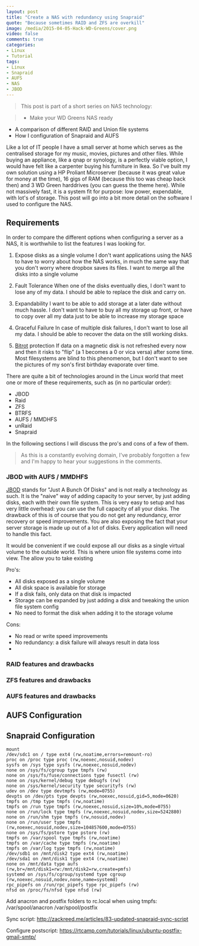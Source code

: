 ```yaml
---
layout: post
title: "Create a NAS with redundancy using Snapraid"
quote: "Because sometimes RAID and ZFS are overkill"
image: /media/2015-04-05-Hack-WD-Greens/cover.png
video: false
comments: true
categories:
- Linux
- Tutorial
tags:
- Linux
- Snapraid
- AUFS
- NAS
- JBOD
---
```

> This post is part of a short series on NAS technology:

> - Make your WD Greens NAS ready
- A comparison of different RAID and Union file systems
- How I configuration of Snapraid and AUFS

Like a lot of IT people I have a small server at home which serves as the centralised storage for my music, movies, pictures and other files. While buying an appliance, like a qnap or synology, is a perfectly viable option, I would have felt like a carpenter buying his furniture in Ikea. So I've built my own solution using a HP Proliant Microserver (because it was great value for money at the time), 16 gigs of RAM (because this too was cheap back then) and 3 WD Green harddrives (you can guess the theme here). While not massively fast, it is a system fit for purpose: low power, expendable, with lot's of storage. This post will go into a bit more detail on the software I used to configure the NAS.

## Requirements
In order to compare the different options when configuring a server as a NAS, it is worthwhile to list the features I was looking for.

1. Expose disks as a single volume
  I don't want applications using the NAS to have to worry about how the NAS works, in much the same way that you don't worry where dropbox saves its files. I want to merge all the disks into a single volume

2. Fault Tolerance
  When one of the disks eventually dies, I don't want to lose any of my data. I should be able to replace the disk and carry on.

3. Expandability
  I want to be able to add storage at a later date without much hassle. I don't want to have to buy all my storage up front, or have to copy over all my data just to be able to increase my storage space

4. Graceful Failure
  In case of multiple disk failures, I don't want to lose all my data. I should be able to recover the data on the still working disks.

5. [Bitrot](http://en.wikipedia.org/bitrot) protection
  If data on a magnetic disk is not refreshed every now and then it risks to "flip" (a 1 becomes a 0 or vica versa) after some time. Most filesystems are blind to this phenomenon, but I don't want to see the pictures of my son's first birthday evaporate over time.

There are quite a bit of technologies around in the Linux world that meet one or more of these requirements, such as (in no particular order):

* JBOD
* Raid
* ZFS
* BTRFS
* AUFS / MMDHFS
* unRaid
* Snapraid

In the following sections I will discuss the pro's and cons of a few of them.

> As this is a constantly evolving domain, I've probably forgotten a few and I'm happy to hear your suggestions in the comments.

### JBOD with AUFS / MMDHFS
[JBOD](http://en.wikipedia.com/JBOD) stands for "Just A Bunch Of Disks" and is not really a technology as such. It is the "naive" way of adding capacity to your server, by just adding disks, each with their own file system. This is very easy to setup and has very little overhead: you can use the full capacity of all your disks. The drawback of this is of course that you do not get any redundancy, error recovery or speed improvements. You are also exposing the fact that your server storage is made up out of a lot of disks. Every application will need to handle this fact.

It would be convenient if we could expose all our disks as a single virtual volume to the outside world. This is where union file systems come into view. The allow you to take existing

Pro's:

* All disks exposed as a single volume
* All disk space is available for storage
* If a disk fails, only data on that disk is impacted
* Storage can be expanded by just adding a disk and tweaking the union file system config
* No need to format the disk when adding it to the storage volume

Cons:

* No read or write speed improvements
* No redundancy: a disk failure will always result in data loss
*

### RAID features and drawbacks

### ZFS features and drawbacks

### AUFS features and drawbacks

## AUFS Configuration

## Snapraid Configuration


    mount
    /dev/sdc1 on / type ext4 (rw,noatime,errors=remount-ro)
    proc on /proc type proc (rw,noexec,nosuid,nodev)
    sysfs on /sys type sysfs (rw,noexec,nosuid,nodev)
    none on /sys/fs/cgroup type tmpfs (rw)
    none on /sys/fs/fuse/connections type fusectl (rw)
    none on /sys/kernel/debug type debugfs (rw)
    none on /sys/kernel/security type securityfs (rw)
    udev on /dev type devtmpfs (rw,mode=0755)
    devpts on /dev/pts type devpts (rw,noexec,nosuid,gid=5,mode=0620)
    tmpfs on /tmp type tmpfs (rw,noatime)
    tmpfs on /run type tmpfs (rw,noexec,nosuid,size=10%,mode=0755)
    none on /run/lock type tmpfs (rw,noexec,nosuid,nodev,size=5242880)
    none on /run/shm type tmpfs (rw,nosuid,nodev)
    none on /run/user type tmpfs (rw,noexec,nosuid,nodev,size=104857600,mode=0755)
    none on /sys/fs/pstore type pstore (rw)
    tmpfs on /var/spool type tmpfs (rw,noatime)
    tmpfs on /var/cache type tmpfs (rw,noatime)
    tmpfs on /var/log type tmpfs (rw,noatime)
    /dev/sdb1 on /mnt/disk2 type ext4 (rw,noatime)
    /dev/sda1 on /mnt/disk1 type ext4 (rw,noatime)
    none on /mnt/data type aufs (rw,br=/mnt/disk1=rw:/mnt/disk2=rw,create=pmfs)
    systemd on /sys/fs/cgroup/systemd type cgroup (rw,noexec,nosuid,nodev,none,name=systemd)
    rpc_pipefs on /run/rpc_pipefs type rpc_pipefs (rw)
    nfsd on /proc/fs/nfsd type nfsd (rw)

Add anacron and postfix folders to rc.local when using tmpfs: /var/spool/anacron /var/spool/postfix



Sync script: http://zackreed.me/articles/83-updated-snapraid-sync-script

Configure postscript: https://rtcamp.com/tutorials/linux/ubuntu-postfix-gmail-smtp/
